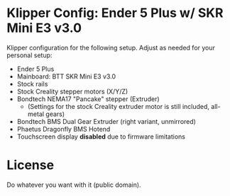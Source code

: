 # Klipper Config: Ender 5 Plus w/ SKR Mini E3 v3.0

Klipper configuration for the following setup. Adjust as needed for your personal setup:

- Ender 5 Plus
- Mainboard: BTT SKR Mini E3 v3.0
- Stock rails
- Stock Creality stepper motors (X/Y/Z)
- Bondtech NEMA17 "Pancake" stepper (Extruder)
  - (Settings for the stock Creality extruder motor is still included, all-metal gears)
- Bondtech BMS Dual Gear Extruder (right variant, unmirrored)
- Phaetus Dragonfly BMS Hotend
- Touchscreen display **disabled** due to firmware limitations

# License

Do whatever you want with it (public domain).
